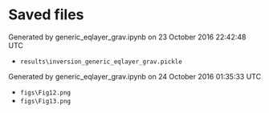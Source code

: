# Saved files 


Generated by generic_eqlayer_grav.ipynb on 23 October 2016 22:42:48 UTC

*  `results\inversion_generic_eqlayer_grav.pickle`


Generated by generic_eqlayer_grav.ipynb on 24 October 2016 01:35:33 UTC

*  `figs\Fig12.png` 
*  `figs\Fig13.png` 
